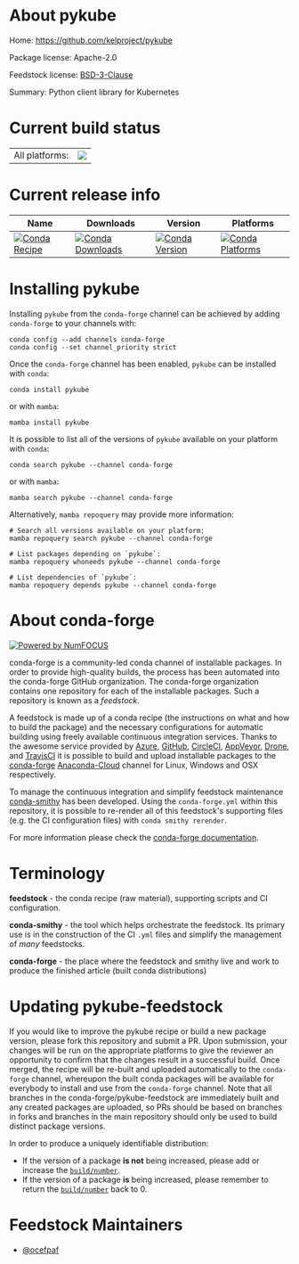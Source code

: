 About pykube
============

Home: https://github.com/kelproject/pykube

Package license: Apache-2.0

Feedstock license: [BSD-3-Clause](https://github.com/conda-forge/pykube-feedstock/blob/main/LICENSE.txt)

Summary: Python client library for Kubernetes

Current build status
====================


<table><tr><td>All platforms:</td>
    <td>
      <a href="https://dev.azure.com/conda-forge/feedstock-builds/_build/latest?definitionId=18172&branchName=main">
        <img src="https://dev.azure.com/conda-forge/feedstock-builds/_apis/build/status/pykube-feedstock?branchName=main">
      </a>
    </td>
  </tr>
</table>

Current release info
====================

| Name | Downloads | Version | Platforms |
| --- | --- | --- | --- |
| [![Conda Recipe](https://img.shields.io/badge/recipe-pykube-green.svg)](https://anaconda.org/conda-forge/pykube) | [![Conda Downloads](https://img.shields.io/conda/dn/conda-forge/pykube.svg)](https://anaconda.org/conda-forge/pykube) | [![Conda Version](https://img.shields.io/conda/vn/conda-forge/pykube.svg)](https://anaconda.org/conda-forge/pykube) | [![Conda Platforms](https://img.shields.io/conda/pn/conda-forge/pykube.svg)](https://anaconda.org/conda-forge/pykube) |

Installing pykube
=================

Installing `pykube` from the `conda-forge` channel can be achieved by adding `conda-forge` to your channels with:

```
conda config --add channels conda-forge
conda config --set channel_priority strict
```

Once the `conda-forge` channel has been enabled, `pykube` can be installed with `conda`:

```
conda install pykube
```

or with `mamba`:

```
mamba install pykube
```

It is possible to list all of the versions of `pykube` available on your platform with `conda`:

```
conda search pykube --channel conda-forge
```

or with `mamba`:

```
mamba search pykube --channel conda-forge
```

Alternatively, `mamba repoquery` may provide more information:

```
# Search all versions available on your platform:
mamba repoquery search pykube --channel conda-forge

# List packages depending on `pykube`:
mamba repoquery whoneeds pykube --channel conda-forge

# List dependencies of `pykube`:
mamba repoquery depends pykube --channel conda-forge
```


About conda-forge
=================

[![Powered by
NumFOCUS](https://img.shields.io/badge/powered%20by-NumFOCUS-orange.svg?style=flat&colorA=E1523D&colorB=007D8A)](https://numfocus.org)

conda-forge is a community-led conda channel of installable packages.
In order to provide high-quality builds, the process has been automated into the
conda-forge GitHub organization. The conda-forge organization contains one repository
for each of the installable packages. Such a repository is known as a *feedstock*.

A feedstock is made up of a conda recipe (the instructions on what and how to build
the package) and the necessary configurations for automatic building using freely
available continuous integration services. Thanks to the awesome service provided by
[Azure](https://azure.microsoft.com/en-us/services/devops/), [GitHub](https://github.com/),
[CircleCI](https://circleci.com/), [AppVeyor](https://www.appveyor.com/),
[Drone](https://cloud.drone.io/welcome), and [TravisCI](https://travis-ci.com/)
it is possible to build and upload installable packages to the
[conda-forge](https://anaconda.org/conda-forge) [Anaconda-Cloud](https://anaconda.org/)
channel for Linux, Windows and OSX respectively.

To manage the continuous integration and simplify feedstock maintenance
[conda-smithy](https://github.com/conda-forge/conda-smithy) has been developed.
Using the ``conda-forge.yml`` within this repository, it is possible to re-render all of
this feedstock's supporting files (e.g. the CI configuration files) with ``conda smithy rerender``.

For more information please check the [conda-forge documentation](https://conda-forge.org/docs/).

Terminology
===========

**feedstock** - the conda recipe (raw material), supporting scripts and CI configuration.

**conda-smithy** - the tool which helps orchestrate the feedstock.
                   Its primary use is in the construction of the CI ``.yml`` files
                   and simplify the management of *many* feedstocks.

**conda-forge** - the place where the feedstock and smithy live and work to
                  produce the finished article (built conda distributions)


Updating pykube-feedstock
=========================

If you would like to improve the pykube recipe or build a new
package version, please fork this repository and submit a PR. Upon submission,
your changes will be run on the appropriate platforms to give the reviewer an
opportunity to confirm that the changes result in a successful build. Once
merged, the recipe will be re-built and uploaded automatically to the
`conda-forge` channel, whereupon the built conda packages will be available for
everybody to install and use from the `conda-forge` channel.
Note that all branches in the conda-forge/pykube-feedstock are
immediately built and any created packages are uploaded, so PRs should be based
on branches in forks and branches in the main repository should only be used to
build distinct package versions.

In order to produce a uniquely identifiable distribution:
 * If the version of a package **is not** being increased, please add or increase
   the [``build/number``](https://docs.conda.io/projects/conda-build/en/latest/resources/define-metadata.html#build-number-and-string).
 * If the version of a package **is** being increased, please remember to return
   the [``build/number``](https://docs.conda.io/projects/conda-build/en/latest/resources/define-metadata.html#build-number-and-string)
   back to 0.

Feedstock Maintainers
=====================

* [@ocefpaf](https://github.com/ocefpaf/)

